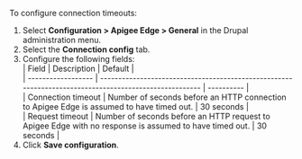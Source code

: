 To configure connection timeouts:

1. Select **Configuration > Apigee Edge > General** in the Drupal administration menu.
2. Select the **Connection config** tab.
3. Configure the following fields:  
| Field              | Description                                                                                            | Default    |  
| ------------------ | ------------------------------------------------------------------------------------------------------ | ---------- |  
| Connection timeout | Number of seconds before an HTTP connection to Apigee Edge is assumed to have timed out.               | 30 seconds |  
| Request timeout    | Number of seconds before an HTTP request to Apigee Edge with no response is assumed to have timed out. | 30 seconds |
4. Click **Save configuration**.